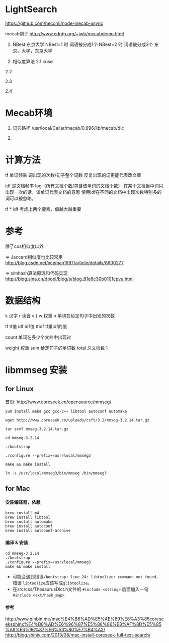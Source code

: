 LightSearch
===========

https://github.com/hecomi/node-mecab-async

mecab例子
http://www.edrdg.org/~jwb/mecabdemo.html

1. NBest
 东京大学 NBest=1 时 词语被分成1个
  NBest=2 时 词语被分成3个 东京，大学，东京大学

2. 相似度算法
 2.1 cosø

 2.2

 2.3

 2.4



Mecab环境
========
1. 词典路径
    /usr/local/Cellar/mecab/0.996/lib/mecab/dic

2.


计算方法
========
tf 单词频率 词出现的次数/句子整个词数
  反复出现的词更能代表改文章

idf 逆文档频率 log（所有文档个数/包含该单词的文档个数）
  在某个文档当中词只出现一次的话，该单词代表文档的意思
  使用idf在不同的文档中出现次数特别多的词可以被忽略。

tf * idf
  考虑上两个要素，值越大越重要

参考
=======
除了cos相似度以外

=> Jaccard相似度也比较常用
http://blog.csdn.net/xceman1997/article/details/8600277

=> simhash算法原理和代码实现
http://blog.sina.cn/dpool/blog/s/blog_81e6c30b0101cpvu.html


数据结构
========
k 汉字
r 读音
v {
  w 权重
  n 单词在给定句子中出现的次数

  tf tf值
  idf idf值
  tfidf tf乘idf的值

  count 单词在多少个文档中出现过

  weight 权重
  sum 给定句子的单词数
  total 总文档数
}


libmmseg 安装
=================

## for Linux
 首页: http://www.coreseek.cn/opensource/mmseg/

`yum install make gcc gcc-c++ libtool autoconf automake`

`wget http://www.coreseek.cn/uploads/csft/3.2/mmseg-3.2.14.tar.gz`

`tar zxvf mmseg-3.2.14.tar.gz`

`cd mmseg-3.2.14`

`./bootstrap`

`./configure --prefix=/usr/local/mmseg3`

`make && make install`

`ln -s /usr/local/mmseg3/bin/mmseg /bin/mmseg3`

## for Mac

#### 安装编译器，依赖
    brew install m4
    brew install libtool
    brew install automake
    brew install autoconf
    brew install autoconf-archive

#### 编译 & 安装
    cd mmseg-3.2.14
    ./bootstrap
    ./configure --prefix=/usr/local/mmseg3
    make && make install

 - 可能会遇到错误`/bootstrap: line 24: libtoolize: command not found，`错误 `libtoolize`应该写成`glibtoolize`。
 - 在src/css/ThesaurusDict.h文件的 `#include <string>` 后面加入一句 `#include <ext/hash_map>`

#### 参考
http://www.qinbin.me/mac%E4%B8%AD%E5%AE%89%E8%A3%85coreseeksphinx%E4%B8%AD%E6%96%87%E5%88%86%E8%AF%8D%E5%85%A8%E6%96%87%E6%A3%80%E7%B4%A2/
http://blog.shiniv.com/2013/08/mac-install-coreseek-full-text-search/
